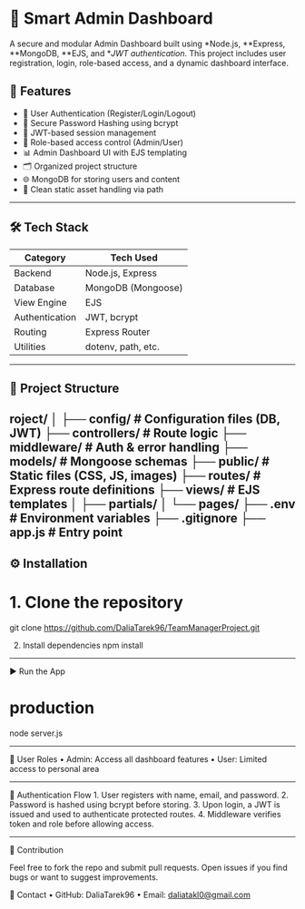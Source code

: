 # 🧠 Smart Admin Dashboard

A secure and modular Admin Dashboard built using *Node.js, **Express, **MongoDB, **EJS, and **JWT authentication*. This project includes user registration, login, role-based access, and a dynamic dashboard interface.

## 🚀 Features

- 🔐 User Authentication (Register/Login/Logout)
- 🧾 Secure Password Hashing using bcrypt
- 🪪 JWT-based session management
- 🧭 Role-based access control (Admin/User)
- 📊 Admin Dashboard UI with EJS templating
- 🗂 Organized project structure
- 🌐 MongoDB for storing users and content
- 📁 Clean static asset handling via path

---

## 🛠️ Tech Stack

| Category         | Tech Used              |
|------------------|------------------------|
| Backend          | Node.js, Express       |
| Database         | MongoDB (Mongoose)     |
| View Engine      | EJS                    |
| Authentication   | JWT, bcrypt            |
| Routing          | Express Router         |
| Utilities        | dotenv, path, etc. |

---

## 📁 Project Structure

roject/
│
├── config/            # Configuration files (DB, JWT)
├── controllers/       # Route logic
├── middleware/        # Auth & error handling
├── models/            # Mongoose schemas
├── public/            # Static files (CSS, JS, images)
├── routes/            # Express route definitions
├── views/             # EJS templates
│   ├── partials/
│   └── pages/
├── .env               # Environment variables
├── .gitignore
├── app.js             # Entry point
---

## ⚙️ Installation

# 1. Clone the repository
git clone https://github.com/DaliaTarek96/TeamManagerProject.git

2. Install dependencies
npm install

---
▶️ Run the App

#  production
node server.js

---
👤 User Roles
	•	Admin: Access all dashboard features
	•	User: Limited access to personal area

 ---
 🔐 Authentication Flow
	1.	User registers with name, email, and password.
	2.	Password is hashed using bcrypt before storing.
	3.	Upon login, a JWT is issued and used to authenticate protected routes.
	4.	Middleware verifies token and role before allowing access.

 ---

 🤝 Contribution

Feel free to fork the repo and submit pull requests. Open issues if you find bugs or want to suggest improvements.

💬 Contact
	•	GitHub: DaliaTarek96
	•	Email: daliatakl0@gmail.com
